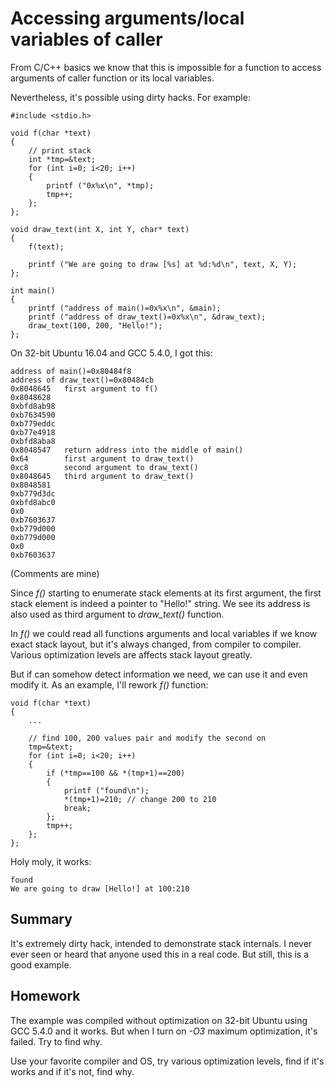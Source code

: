 # Accessing arguments/local variables of caller

From C/C++ basics we know that this is impossible for a function to access arguments of caller function or its
local variables.

Nevertheless, it's possible using dirty hacks.
For example:

	#include <stdio.h>

	void f(char *text)
	{
		// print stack
		int *tmp=&text;
		for (int i=0; i<20; i++)
		{
			printf ("0x%x\n", *tmp);
			tmp++;
		};
	};

	void draw_text(int X, int Y, char* text)
	{
		f(text);

		printf ("We are going to draw [%s] at %d:%d\n", text, X, Y);
	};

	int main()
	{
		printf ("address of main()=0x%x\n", &main);
		printf ("address of draw_text()=0x%x\n", &draw_text);
		draw_text(100, 200, "Hello!");
	};

On 32-bit Ubuntu 16.04 and GCC 5.4.0, I got this:

	address of main()=0x80484f8
	address of draw_text()=0x80484cb
	0x8048645	first argument to f()
	0x8048628
	0xbfd8ab98
	0xb7634590
	0xb779eddc
	0xb77e4918
	0xbfd8aba8
	0x8048547	return address into the middle of main()
	0x64		first argument to draw_text()
	0xc8		second argument to draw_text()
	0x8048645	third argument to draw_text()
	0x8048581
	0xb779d3dc
	0xbfd8abc0
	0x0
	0xb7603637
	0xb779d000
	0xb779d000
	0x0
	0xb7603637

(Comments are mine)

Since *f()* starting to enumerate stack elements at its first argument, the first stack element is indeed a pointer
to "Hello!" string. We see its address is also used as third argument to *draw_text()* function.

In *f()* we could read all functions arguments and local variables if we know exact stack layout, but it's always
changed, from compiler to compiler.
Various optimization levels are affects stack layout greatly.

But if can somehow detect information we need, we can use it and even modify it.
As an example, I'll rework *f()* function:

	void f(char *text)
	{
		...

		// find 100, 200 values pair and modify the second on
		tmp=&text;
		for (int i=0; i<20; i++)
		{
			if (*tmp==100 && *(tmp+1)==200)
			{
				printf ("found\n");
				*(tmp+1)=210; // change 200 to 210
				break;
			};
			tmp++;
		};
	};

Holy moly, it works:

	found
	We are going to draw [Hello!] at 100:210

## Summary

It's extremely dirty hack, intended to demonstrate stack internals.
I never ever seen or heard that anyone used this in a real code.
But still, this is a good example.

## Homework

The example was compiled without optimization on 32-bit Ubuntu using GCC 5.4.0 and it works.
But when I turn on *-O3* maximum optimization, it's failed.
Try to find why.

Use your favorite compiler and OS, try various optimization levels, find if it's works and if it's not, find why.

